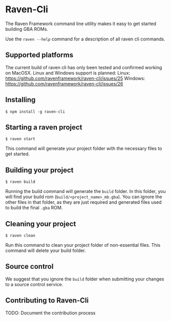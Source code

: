 # Raven-Cli
The Raven Framework command line utility makes it easy to get started building GBA ROMs.

Use the `raven --help` command for a description of all raven cli commands.

## Supported platforms
The current build of raven cli has only been tested and confirmed working on MacOSX. Linux and Windows support is planned:
Linux: https://github.com/ravenframework/raven-cli/issues/25
Windows: https://github.com/ravenframework/raven-cli/issues/26

## Installing
```
$ npm install -g raven-cli
```

## Starting a raven project
```
$ raven start
```
This command will generate your project folder with the necessary files to get started.

## Building your project
```
$ raven build
```
Running the build command will generate the `build` folder. In this folder, you will find your build rom (`build/<project_name>_mb.gba`). You can ignore the other files in that folder, as they are just required and generated files used to build the final `.gba` ROM.

## Cleaning your project
```
$ raven clean
```
Run this command to clean your project folder of non-essential files. This command will delete your build folder.

## Source control
We suggest that you ignore the `build` folder when submitting your changes to a source control service.

## Contributing to Raven-Cli
TODO: Document the contribution process
